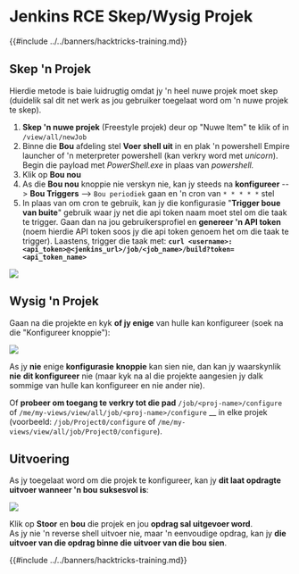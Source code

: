 # Jenkins RCE Skep/Wysig Projek

{{#include ../../banners/hacktricks-training.md}}

## Skep 'n Projek

Hierdie metode is baie luidrugtig omdat jy 'n heel nuwe projek moet skep (duidelik sal dit net werk as jou gebruiker toegelaat word om 'n nuwe projek te skep).

1. **Skep 'n nuwe projek** (Freestyle projek) deur op "Nuwe Item" te klik of in `/view/all/newJob`
2. Binne die **Bou** afdeling stel **Voer shell uit** in en plak 'n powershell Empire launcher of 'n meterpreter powershell (kan verkry word met _unicorn_). Begin die payload met _PowerShell.exe_ in plaas van _powershell._
3. Klik op **Bou nou**
1. As die **Bou nou** knoppie nie verskyn nie, kan jy steeds na **konfigureer** --> **Bou Triggers** --> `Bou periodiek` gaan en 'n cron van `* * * * *` stel
2. In plaas van om cron te gebruik, kan jy die konfigurasie "**Trigger boue van buite**" gebruik waar jy net die api token naam moet stel om die taak te trigger. Gaan dan na jou gebruikersprofiel en **genereer 'n API token** (noem hierdie API token soos jy die api token genoem het om die taak te trigger). Laastens, trigger die taak met: **`curl <username>:<api_token>@<jenkins_url>/job/<job_name>/build?token=<api_token_name>`**

![](<../../images/image (165).png>)

## Wysig 'n Projek

Gaan na die projekte en kyk **of jy enige** van hulle kan konfigureer (soek na die "Konfigureer knoppie"):

![](<../../images/image (265).png>)

As jy **nie** enige **konfigurasie** **knoppie** kan sien nie, dan kan jy waarskynlik **nie** **dit konfigureer** nie (maar kyk na al die projekte aangesien jy dalk sommige van hulle kan konfigureer en nie ander nie).

Of **probeer om toegang te verkry tot die pad** `/job/<proj-name>/configure` of `/me/my-views/view/all/job/<proj-name>/configure` \_\_ in elke projek (voorbeeld: `/job/Project0/configure` of `/me/my-views/view/all/job/Project0/configure`).

## Uitvoering

As jy toegelaat word om die projek te konfigureer, kan jy **dit laat opdragte uitvoer wanneer 'n bou suksesvol is**:

![](<../../images/image (98).png>)

Klik op **Stoor** en **bou** die projek en jou **opdrag sal uitgevoer word**.\
As jy nie 'n reverse shell uitvoer nie, maar 'n eenvoudige opdrag, kan jy **die uitvoer van die opdrag binne die uitvoer van die bou sien**.

{{#include ../../banners/hacktricks-training.md}}
